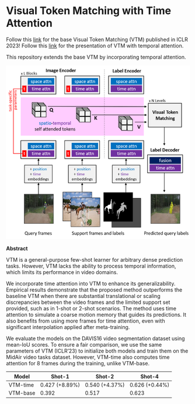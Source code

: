 # Visual Token Matching with Time Attention

Follow this [link](https://github.com/GitGyun/visual_token_matching) for the base Visual Token Matching (VTM) published in ICLR 2023!
Follow this [link](https://drive.google.com/drive/folders/1-74V1qhEGX6uUnhH52nFgUjSmgUO6VWy?usp=sharing) for the presentation of VTM with temporal attention. 

This repository extends the base VTM by incorporating temporal attention.

![image-VTM](https://github.com/001honi/vtm_space_time/blob/base/asset/vtm-time.png)

**Abstract** 

VTM is a general-purpose few-shot learner for arbitrary dense prediction tasks. However, VTM lacks the ability to process temporal information, which limits its performance in video domains. 

We incorporate time attention into VTM to enhance its generalizability. Empirical results demonstrate that the proposed method outperforms the baseline VTM when there are substantial translational or scaling discrepancies between the video frames and the limited support set provided, such as in 1-shot or 2-shot scenarios. The method uses time attention to simulate a coarse motion memory that guides its predictions. It also benefits from using more frames for time attention, even with significant interpolation applied after meta-training. 

We evaluate the models on the DAVIS16 video segmentation dataset using mean-IoU scores. To ensure a fair comparison, we use the same parameters of VTM (ICLR’23) to initialize both models and train them on the MidAir video tasks dataset. However, VTM-time also computes time attention for 8 frames during the training, unlike VTM-base.

| Model    | Shot-1         | Shot-2         | Shot-4         |
|----------|----------------|----------------|----------------|
| VTM-time | 0.427 (+8.89%) | 0.540 (+4.37%) | 0.626 (+0.44%) |
| VTM-base | 0.392          | 0.517          | 0.623          |
